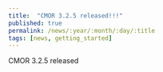 ```yaml
---
title:  "CMOR 3.2.5 released!!!"
published: true
permalink: /news/:year/:month/:day/:title
tags: [news, getting_started]
---
```


CMOR 3.2.5 released

 

